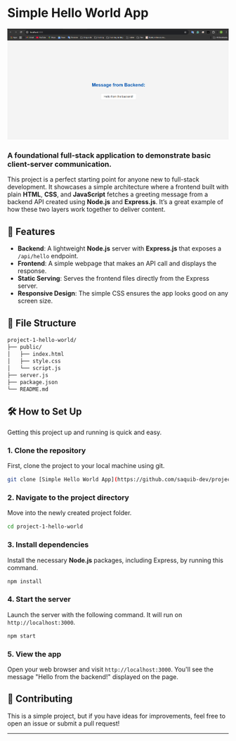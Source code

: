 # Simple Hello World App

![Project Banner](https://github.com/saquib-dev/project-1-hello-world/blob/main/project-1-hello-world/project-1-hello-world-output.png?raw=true)

### A foundational full-stack application to demonstrate basic client-server communication.

This project is a perfect starting point for anyone new to full-stack development. It showcases a simple architecture where a frontend built with plain **HTML**, **CSS**, and **JavaScript** fetches a greeting message from a backend API created using **Node.js** and **Express.js**. It’s a great example of how these two layers work together to deliver content.

## 🚀 Features

-   **Backend**: A lightweight **Node.js** server with **Express.js** that exposes a `/api/hello` endpoint.
-   **Frontend**: A simple webpage that makes an API call and displays the response.
-   **Static Serving**: Serves the frontend files directly from the Express server.
-   **Responsive Design**: The simple CSS ensures the app looks good on any screen size.

## 📂 File Structure

```
project-1-hello-world/
├── public/
│   ├── index.html
│   ├── style.css
│   └── script.js
├── server.js
├── package.json
└── README.md
```

## 🛠️ How to Set Up

Getting this project up and running is quick and easy.

### **1. Clone the repository**

First, clone the project to your local machine using git.

```bash
git clone [Simple Hello World App](https://github.com/saquib-dev/project-1-hello-world.git)
```

### **2. Navigate to the project directory**

Move into the newly created project folder.

```bash
cd project-1-hello-world
```

### **3. Install dependencies**

Install the necessary **Node.js** packages, including Express, by running this command.

```bash
npm install
```

### **4. Start the server**

Launch the server with the following command. It will run on `http://localhost:3000`.

```bash
npm start
```

### **5. View the app**

Open your web browser and visit `http://localhost:3000`. You'll see the message "Hello from the backend!" displayed on the page.

## 🤝 Contributing

This is a simple project, but if you have ideas for improvements, feel free to open an issue or submit a pull request!

---
